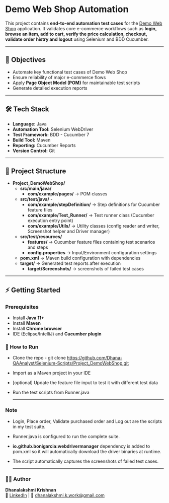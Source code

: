 # Demo Web Shop Automation

This project contains **end-to-end automation test cases** for the [Demo Web Shop](https://demowebshop.tricentis.com/) application.  It validates core e-commerce workflows such as **login, browse an item, add to cart, verify the price calculation, checkout, validate order histry and logout** using Selenium and BDD Cucumber.

---

## 🎯 Objectives
- Automate key functional test cases of Demo Web Shop
- Ensure reliability of major e-commerce flows
- Apply **Page Object Model (POM)** for maintainable test scripts
- Generate detailed execution reports

---

## 🛠️ Tech Stack
- **Language:** Java  
- **Automation Tool:** Selenium WebDriver  
- **Test Framework:** BDD - Cucumber 7  
- **Build Tool:** Maven  
- **Reporting:** Cucumber Reports  
- **Version Control:** Git  

---

## 📂 Project Structure
- **Project_DemoWebShop/**
  - **src/main/java/**
      - **com/example/pages/** → POM classes
  - **src/test/java/**    - 
    - **com/example/stepDefinition/** → Step definitions for Cucumber feature files  
    - **com/example/Test_Runner/** → Test runner class (Cucumber execution entry point)
    - **com/example/Utils/** → Utility classes (config reader and writer, Screenshot helper and Driver manager)  
  - **src/test/resources/**
    - **features/** → Cucumber feature files containing test scenarios and steps  
    - **config.properties** → Input/Environment configuration settings  
  - **pom.xml** → Maven build configuration with dependencies  
  - **target/** → Generated test reports after execution
    - **target/Screenshots/** → screenshots of failed test cases  
    
 ---
  
## ⚡ Getting Started
### Prerequisites
- Install **Java 11+**
- Install **Maven**
- Install **Chrome browser** 
- IDE (Eclipse/IntelliJ) and **Cucumber plugin**
### 🚀 How to Run
- Clone the repo - git clone https://github.com/Dhana-QAAnalyst/Selenium-Scripts/Project_DemoWebShop.git
- Import as a Maven project in your IDE
- [optional] Update the feature file input to test it with different test data
- Run the test scripts from Runner.java

  ---

### Note
- Login, Place order, Validate purchased order and Log out are the scripts in my test suite.
- Runner.java is configured to run the complete suite.
- **io.github.bonigarcia:webdrivermanager** dependency is added to pom.xml so it will automatically download the driver binaries at runtime.
- The script automatically captures the screenshots of failed test cases.
    
  ---
  
### 👩‍💻 Author
**Dhanalakshmi Krishnan**  
🔗 [LinkedIn](https://www.linkedin.com/in/dhanalakshmi-krishnan/) | 📧 dhanalakshmi.k.work@gmail.com
